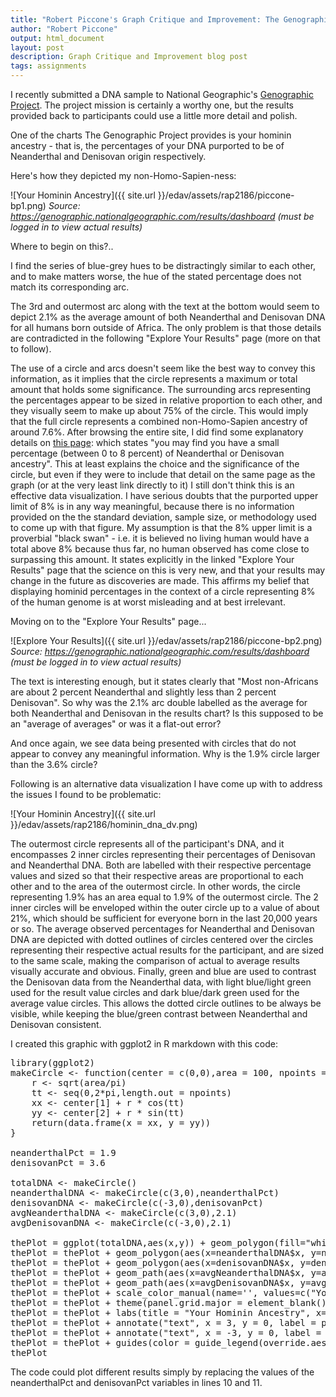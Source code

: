 ```yaml
---
title: "Robert Piccone's Graph Critique and Improvement: The Genographic Project"
author: "Robert Piccone"
output: html_document
layout: post
description: Graph Critique and Improvement blog post
tags: assignments
---
```


I recently submitted a DNA sample to National Geographic's <a href="https://genographic.nationalgeographic.com/about/">Genographic Project</a>. 
The project mission is certainly a worthy one, but the results provided back to participants could use a little more detail and polish.

One of the charts The Genographic Project provides is your hominin ancestry - that is, the percentages of your DNA purported to be of Neanderthal and Denisovan origin respectively.

Here's how they depicted my non-Homo-Sapien-ness:

![Your Hominin Ancestry]({{ site.url }}/edav/assets/rap2186/piccone-bp1.png)
<cite>Source: https://genographic.nationalgeographic.com/results/dashboard (must be logged in to view actual results)</cite>

Where to begin on this?..

I find the series of blue-grey hues to be distractingly similar to each other, and to make matters worse, the hue of the stated percentage does not match its corresponding arc. 

The 3rd and outermost arc along with the text at the bottom would seem to depict 2.1% as the average amount of both Neanderthal and Denisovan DNA for all humans born outside of Africa.
The only problem is that those details are contradicted in the following "Explore Your Results" page (more on that to follow).

The use of a circle and arcs doesn't seem like the best way to convey this information, as it implies that the circle represents a maximum or total amount that holds some significance.
The surrounding arcs representing the percentages appear to be sized in relative proportion to each other, and they visually seem to make up about 75% of the circle. This would imply that the full circle represents a combined non-Homo-Sapien ancestry of around 7.6%.
After browsing the entire site, I did find some explanatory details on <a href="https://genographic.nationalgeographic.com/v/#Hominin">this page</a>:  which states "you may find you have a small percentage (between 0 to 8 percent) of Neanderthal or Denisovan ancestry".
This at least explains the choice and the significance of the circle, but even if they were to include that detail on the same page as the graph (or at the very least link directly to it) I still don't think this is an effective data visualization. I have serious doubts that the purported upper limit of 8% is in any way meaningful, because
there is no information provided on the the standard deviation, sample size, or methodology used to come up with that figure. My assumption is that the 8% upper limit is a proverbial "black swan" - i.e. it is believed no living human would have a total above 8% because thus far, no human observed has come close to surpassing this amount.
It states explicitly in the linked "Explore Your Results" page that the science on this is very new, and that your results may change in the future as discoveries are made. This affirms my belief that displaying hominid percentages in the context of a circle representing 8% of the human genome is at worst misleading and at best irrelevant.

Moving on to the "Explore Your Results" page...

![Explore Your Results]({{ site.url }}/edav/assets/rap2186/piccone-bp2.png)
<cite>Source: https://genographic.nationalgeographic.com/results/dashboard (must be logged in to view actual results)</cite>

The text is interesting enough, but it states clearly that "Most non-Africans are about 2 percent Neanderthal and slightly less than 2 percent Denisovan". 
So why was the 2.1% arc double labelled as the average for both Neanderthal and Denisovan in the results chart? Is this supposed to be an "average of averages" or was it a flat-out error?

And once again, we see data being presented with circles that do not appear to convey any meaningful information. Why is the 1.9% circle larger than the 3.6% circle?

Following is an alternative data visualization I have come up with to address the issues I found to be problematic:

![Your Hominin Ancestry]({{ site.url }}/edav/assets/rap2186/hominin_dna_dv.png)

The outermost circle represents all of the participant's DNA, and it encompasses 2 inner circles representing their percentages of Denisovan and Neanderthal DNA. 
Both are labelled with their respective percentage values and sized so that their respective areas are proportional to each other and to the area of the outermost circle.
In other words, the circle representing 1.9% has an area equal to 1.9% of the outermost circle. The 2 inner circles will be enveloped within the outer circle up to a value of about 21%, which should be sufficient for everyone born in the last 20,000 years or so.
The average observed percentages for Neanderthal and Denisovan DNA are depicted with dotted outlines of circles centered over the circles representing their respective actual results for the participant, and are sized to the same scale, making the comparison of actual to average results visually accurate and obvious.
Finally, green and blue are used to contrast the Denisovan data from the Neanderthal data, with light blue/light green used for the result value circles and dark blue/dark green used for the average value circles.
This allows the dotted circle outlines to be always be visible, while keeping the blue/green contrast between Neanderthal and Denisovan consistent.

I created this graphic with ggplot2 in R markdown with this code:
<pre>
library(ggplot2)
makeCircle <- function(center = c(0,0),area = 100, npoints = 100){
	r <- sqrt(area/pi)
    tt <- seq(0,2*pi,length.out = npoints)
    xx <- center[1] + r * cos(tt)
    yy <- center[2] + r * sin(tt)
    return(data.frame(x = xx, y = yy))
}

neanderthalPct = 1.9
denisovanPct = 3.6

totalDNA <- makeCircle()
neanderthalDNA <- makeCircle(c(3,0),neanderthalPct)
denisovanDNA <- makeCircle(c(-3,0),denisovanPct)
avgNeanderthalDNA <- makeCircle(c(3,0),2.1)
avgDenisovanDNA <- makeCircle(c(-3,0),2.1)

thePlot = ggplot(totalDNA,aes(x,y)) + geom_polygon(fill="white") 
thePlot = thePlot + geom_polygon(aes(x=neanderthalDNA$x, y=neanderthalDNA$y,color="Your Neanderthal %"), fill="light blue") 
thePlot = thePlot + geom_polygon(aes(x=denisovanDNA$x, y=denisovanDNA$y, color="Your Denisovan %"), fill="light green")
thePlot = thePlot + geom_path(aes(x=avgNeanderthalDNA$x, y=avgNeanderthalDNA$y, color="Avg Observed Neanderthal (2.1%)"),linetype=3) 
thePlot = thePlot + geom_path(aes(x=avgDenisovanDNA$x, y=avgDenisovanDNA$y, color="Avg Observed Denisovan (2.1%)"),linetype=3)
thePlot = thePlot + scale_color_manual(name='', values=c("Your Denisovan %"="light green", "Your Neanderthal %"="light blue","Avg Observed Denisovan (2.1%)"="dark green", "Avg Observed Neanderthal (2.1%)"="dark blue" ), guide="legend")
thePlot = thePlot + theme(panel.grid.major = element_blank(), panel.grid.minor = element_blank(),axis.ticks = element_blank(), axis.text = element_blank())
thePlot = thePlot + labs(title = "Your Hominin Ancestry", x="",y="", axis.text="")
thePlot = thePlot + annotate("text", x = 3, y = 0, label = paste(neanderthalPct,"%"))
thePlot = thePlot + annotate("text", x = -3, y = 0, label = paste(denisovanPct,"%"))
thePlot = thePlot + guides(color = guide_legend(override.aes = list(linetype=c(3,3,0,0), fill=c("white", "white", "light green", "light blue"))))
thePlot
</pre>

The code could plot different results simply by replacing the values of the neanderthalPct and denisovanPct variables in lines 10 and 11. 
